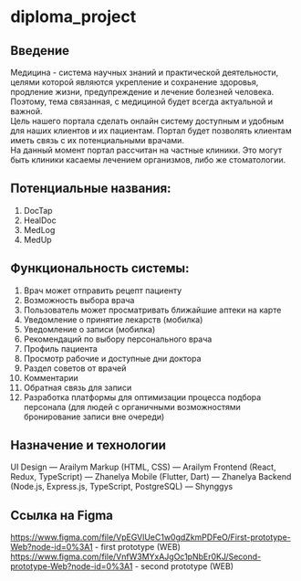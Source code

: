 # diploma_project

## Введение
  Медицина - система научных знаний и практической деятельности, целями которой являются укрепление и сохранение здоровья, продление жизни, предупреждение и лечение болезней человека. Поэтому, тема связанная, с медициной будет всегда актуальной и важной.  
  Цель нашего портала сделать онлайн систему доступным и удобным для наших клиентов и их пациентам. Портал будет позволять клиентам иметь связь с их потенциальными врачами.  
  На данный момент портал рассчитан на частные клиники. Это могут быть клиники касаемы лечением организмов, либо же стоматологии.       

## Потенциальные названия: 
1. DocTap 
2. HealDoc
3. MedLog
4. MedUp 

## Функциональность системы: 
1. Врач может отправить рецепт пациенту 
2. Возможность выбора врача 
3. Пользователь может просматривать ближайшие аптеки на карте 
4. Уведомление о принятие лекарств (мобилка) 
5. Уведомление о записи (мобилка) 
6. Рекомендаций по выбору персонального врача 
7. Профиль пациента  
8. Просмотр рабочие и доступные дни доктора 
9. Раздел советов от врачей  
10. Комментарии  
11. Обратная связь для записи  
12. Разработка платформы для оптимизации процесса подбора персонала (для людей с органичными возможностями бронирование записи вне очереди) 

## Назначение и технологии 
UI Design — Arailym 
Markup (HTML, CSS) — Arailym 
Frontend (React, Redux, TypeScript) — Zhanelya 
Mobile (Flutter, Dart) — Zhanelya 
Backend (Node.js, Express.js, TypeScript, PostgreSQL)	— Shynggys 

## Ссылка на Figma
https://www.figma.com/file/VpEGVlUeC1w0gdZkmPDFeO/First-prototype-Web?node-id=0%3A1 - first prototype (WEB)
https://www.figma.com/file/VnfW3MYxAJgOc1pNbEr0KJ/Second-prototype-Web?node-id=0%3A1 - second prototype (WEB)

